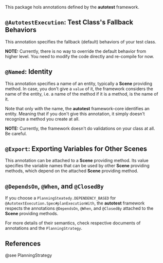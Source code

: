 This package hols annotations defined by the **autotest** framework.

## `@AutotestExecution`: Test Class's Fallback Behaviors

This annotation specifies the fallback (default) behaviors of your test class.

**NOTE:** Currently, there is no way to override the default behavior from higher level.
You need to modify the code directly and re-compile for now.

## `@Named`: Identity

This annotation specifies a name of an entity, typically a **Scene** providing method.
In case, you don't give a `value` of it, the framework considers the name of the entity, i.e. a name of the method if it is a method, is the name of it.

Note that only with the name, the **autotest** framework-core identifies an entity.
Meaning that if you don't give this annotation, it simply doesn't recognize a method you create at all.

**NOTE:** Currently, the framework doesn't do validations on your class at all.
Be careful.

## `@Export`: Exporting Variables for Other Scenes

This annotation can be attached to a **Scene** providing method.
Its value specifies the variable names that can be used by other **Scene** providing methods, which depend on the attached **Scene** providing method.

## `@DependsOn`, `@When`, and `@ClosedBy`

If you choose a `PlanningSteatedy.DEPENDENCY_BASED` for `@AutotextExecution.Spec#planExecutionWith`, the **autotest** framework respects the annotations `@DependsOn`, `@When`, and `@ClosedBy` attached to the **Scene** providing methods.

For more details of their semantics, check respective documents of annotations and the `PlanningStrategy`.

## References

@see PlanningStrategy

